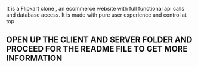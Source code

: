 It is a Flipkart clone , an ecommerce website with full functional api calls and database access. It is made with pure user experience and control at top


## OPEN UP THE CLIENT AND SERVER FOLDER AND PROCEED FOR THE README FILE TO GET MORE INFORMATION
